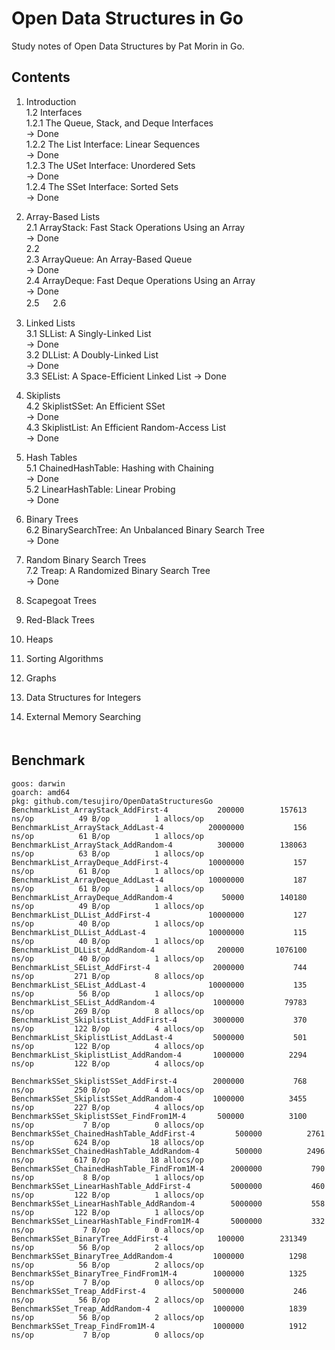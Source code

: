 # Open Data Structures in Go

 Study notes of Open Data Structures by Pat Morin in Go.

## Contents

1. Introduction  
 1.2 Interfaces  
  1.2.1 The Queue, Stack, and Deque Interfaces  
     -> Done  
  1.2.2 The List Interface: Linear Sequences  
     -> Done  
  1.2.3 The USet Interface: Unordered Sets  
     -> Done  
  1.2.4 The SSet Interface: Sorted Sets  
     -> Done  

2. Array-Based Lists  
 2.1 ArrayStack: Fast Stack Operations Using an Array  
  -> Done  
 2.2    
 2.3 ArrayQueue: An Array-Based Queue  
  -> Done  
 2.4 ArrayDeque: Fast Deque Operations Using an Array  
  -> Done  
 2.5  　
 2.6  　

3. Linked Lists  
 3.1 SLList: A Singly-Linked List  
  -> Done  
 3.2 DLList: A Doubly-Linked List  
  -> Done  
 3.3 SEList: A Space-Efficient Linked List
  -> Done  

4. Skiplists  
 4.2 SkiplistSSet: An Efficient SSet  
  -> Done  
 4.3 SkiplistList: An Efficient Random-Access List  
  -> Done  

5. Hash Tables  
 5.1 ChainedHashTable: Hashing with Chaining  
  -> Done  
 5.2 LinearHashTable: Linear Probing  
  -> Done  

6. Binary Trees  
 6.2 BinarySearchTree: An Unbalanced Binary Search Tree  
  -> Done  

7. Random Binary Search Trees  
 7.2 Treap: A Randomized Binary Search Tree  
  -> Done  

8. Scapegoat Trees  
9. Red-Black Trees  
10. Heaps  
11. Sorting Algorithms  
12. Graphs  
13. Data Structures for Integers  
14. External Memory Searching  
　　　
## Benchmark

```
goos: darwin
goarch: amd64
pkg: github.com/tesujiro/OpenDataStructuresGo
BenchmarkList_ArrayStack_AddFirst-4       	  200000	    157613 ns/op	      49 B/op	       1 allocs/op
BenchmarkList_ArrayStack_AddLast-4        	20000000	       156 ns/op	      61 B/op	       1 allocs/op
BenchmarkList_ArrayStack_AddRandom-4      	  300000	    138063 ns/op	      63 B/op	       1 allocs/op
BenchmarkList_ArrayDeque_AddFirst-4       	10000000	       157 ns/op	      61 B/op	       1 allocs/op
BenchmarkList_ArrayDeque_AddLast-4        	10000000	       187 ns/op	      61 B/op	       1 allocs/op
BenchmarkList_ArrayDeque_AddRandom-4      	   50000	    140180 ns/op	      49 B/op	       1 allocs/op
BenchmarkList_DLList_AddFirst-4           	10000000	       127 ns/op	      40 B/op	       1 allocs/op
BenchmarkList_DLList_AddLast-4            	10000000	       115 ns/op	      40 B/op	       1 allocs/op
BenchmarkList_DLList_AddRandom-4          	  200000	   1076100 ns/op	      40 B/op	       1 allocs/op
BenchmarkList_SEList_AddFirst-4           	 2000000	       744 ns/op	     271 B/op	       8 allocs/op
BenchmarkList_SEList_AddLast-4            	10000000	       135 ns/op	      56 B/op	       1 allocs/op
BenchmarkList_SEList_AddRandom-4          	 1000000	     79783 ns/op	     269 B/op	       8 allocs/op
BenchmarkList_SkiplistList_AddFirst-4    	 3000000	       370 ns/op	     122 B/op	       4 allocs/op
BenchmarkList_SkiplistList_AddLast-4     	 5000000	       501 ns/op	     122 B/op	       4 allocs/op
BenchmarkList_SkiplistList_AddRandom-4   	 1000000	      2294 ns/op	     122 B/op	       4 allocs/op

BenchmarkSSet_SkiplistSSet_AddFirst-4     	 2000000	       768 ns/op	     250 B/op	       4 allocs/op
BenchmarkSSet_SkiplistSSet_AddRandom-4    	 1000000	      3455 ns/op	     227 B/op	       4 allocs/op
BenchmarkSSet_SkiplistSSet_FindFrom1M-4   	  500000	      3100 ns/op	       7 B/op	       0 allocs/op
BenchmarkSSet_ChainedHashTable_AddFirst-4     	  500000	      2761 ns/op	     624 B/op	      18 allocs/op
BenchmarkSSet_ChainedHashTable_AddRandom-4    	  500000	      2496 ns/op	     617 B/op	      18 allocs/op
BenchmarkSSet_ChainedHashTable_FindFrom1M-4   	 2000000	       790 ns/op	       8 B/op	       1 allocs/op
BenchmarkSSet_LinearHashTable_AddFirst-4     	 5000000	       460 ns/op	     122 B/op	       1 allocs/op
BenchmarkSSet_LinearHashTable_AddRandom-4    	 5000000	       558 ns/op	     122 B/op	       1 allocs/op
BenchmarkSSet_LinearHashTable_FindFrom1M-4   	 5000000	       332 ns/op	       7 B/op	       0 allocs/op
BenchmarkSSet_BinaryTree_AddFirst-4       	  100000	    231349 ns/op	      56 B/op	       2 allocs/op
BenchmarkSSet_BinaryTree_AddRandom-4      	 1000000	      1298 ns/op	      56 B/op	       2 allocs/op
BenchmarkSSet_BinaryTree_FindFrom1M-4     	 1000000	      1325 ns/op	       7 B/op	       0 allocs/op
BenchmarkSSet_Treap_AddFirst-4            	 5000000	       246 ns/op	      56 B/op	       2 allocs/op
BenchmarkSSet_Treap_AddRandom-4           	 1000000	      1839 ns/op	      56 B/op	       2 allocs/op
BenchmarkSSet_Treap_FindFrom1M-4          	 1000000	      1912 ns/op	       7 B/op	       0 allocs/op

```
